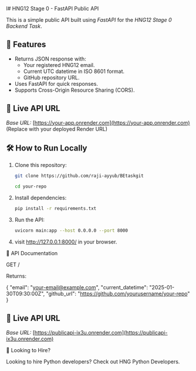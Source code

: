 I# HNG12 Stage 0 - FastAPI Public API

This is a simple public API built using *FastAPI* for the *HNG12 Stage 0 Backend Task*.

## 📌 Features
- Returns JSON response with:
  - Your registered HNG12 email.
  - Current UTC datetime in ISO 8601 format.
  - GitHub repository URL.
- Uses FastAPI for quick responses.
- Supports Cross-Origin Resource Sharing (CORS).

## 🚀 Live API URL
*Base URL:* [https://your-app.onrender.com](https://your-app.onrender.com)  
(Replace with your deployed Render URL)

## 🛠️ How to Run Locally

1. Clone this repository:
   ```bash
   git clone https://github.com/raji-ayyub/BEtaskgit

   cd your-repo

2. Install dependencies:
    ```bash
    pip install -r requirements.txt

3. Run the API: 
    ```bash
    uvicorn main:app --host 0.0.0.0 --port 8000

4. visit http://127.0.0.1:8000/ in your browser.


📌 API Documentation

GET /

Returns:

{
  "email": "your-email@example.com",
  "current_datetime": "2025-01-30T09:30:00Z",
  "github_url": "https://github.com/yourusername/your-repo"
}



## 🚀 Live API URL
*Base URL:* [https://publicapi-ix3u.onrender.com](https://publicapi-ix3u.onrender.com)

💼 Looking to Hire?

Looking to hire Python developers? Check out HNG Python Developers.